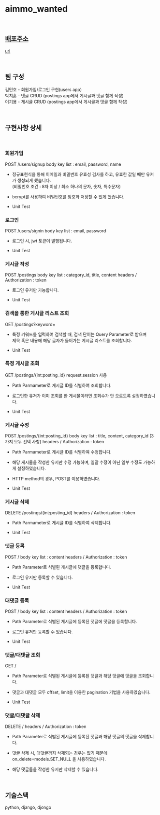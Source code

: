 # aimmo_wanted

<br>

## [배포주소](url)
[url](url)

<br>

## 팀 구성
김민호 - 회원가입/로그인 구현(users app)<br>
박치훈 - 댓글 CRUD   (postings app에서 게시글과 댓글 함께 작성) <br>
이기용 - 게시글 CRUD (postings app에서 게시글과 댓글 함께 작성)

<br>

## 구현사항 상세

<br>

### 회원가입

POST /users/signup
body key list : email, password, name

- 정규표현식을 통해 이메일과 비밀번호 유효성 검사를 하고, 유효한 값일 때만 유저가 생성되게 했습니다.<br>
  (비밀번호 조건 : 8자 이상 / 최소 하나의 문자, 숫자, 특수문자)

- bcrypt를 사용하여 비밀번호를 암호화 저장할 수 있게 했습니다.

- Unit Test

### 로그인 

POST /users/signin
body key list : email, password

- 로그인 시, jwt 토큰이 발행됩니다.

- Unit Test

### 게시글 작성

POST /postings
body key list : category_id, title, content
headers / Authorization : token

- 로그인 유저만 가능합니다.

- Unit Test

### 검색을 통한 게시글 리스트 조회

GET /postings?keyword=

- 특정 키워드를 입력하여 검색할 때, 검색 단어는 Query Parameter로 받으며 <br> 제목 혹은 내용에 해당 글자가 들어가는 게시글 리스트를 조회합니다.

- Unit Test

### 특정 게시글 조회

GET /postings/{int:posting_id}
request.session 사용

- Path Parmameter로 게시글 ID를 식별하여 조회합니다.

- 로그인한 유저가 이미 조회를 한 게시물이라면 조회수가 안 오르도록 설정하였습니다.

- Unit Test


### 게시글 수정

POST /postings/{int:posting_id}
body key list : title, content, category_id (3가지 모두 선택 사항)
headers / Authorization : token

- Path Parmameter로 게시글 ID를 식별하여 수정합니다.

- 해당 게시물을 작성한 유저만 수정 가능하며, 일괄 수정이 아닌 일부 수정도 가능하게 설정하였습니다.

- HTTP method의 경우, POST를 이용하였습니다.

- Unit Test

### 게시글 삭제
DELETE /postings/{int:posting_id}
headers / Authorization : token

- Path Parmameter로 게시글 ID를 식별하여 삭제합니다.

- Unit Test

### 댓글 등록

POST /
body key list : content
headers / Authorization : token

- Path Parameter로 식별된 게시글에 댓글을 등록합니다.

- 로그인 유저만 등록할 수 있습니다.

- Unit Test

### 대댓글 등록

POST /
body key list : content
headers / Authorization : token

- Path Parameter로 식별된 게시글에 등록된 댓글에 댓글을 등록합니다.

- 로그인 유저만 등록할 수 있습니다.

- Unit Test

### 댓글/대댓글 조회

GET /

- Path Parameter로 식별된 게시글에 등록된 댓글과 해당 댓글에 댓글을 조회합니다.

- 댓글과 대댓글 모두 offset, limit을 이용한 pagination 기법을 사용하였습니다.

- Unit Test

### 댓글/대댓글 삭제

DELETE /
headers / Authorization : token

- Path Parameter로 식별된 게시글에 등록된 댓글과 해당 댓글의 댓글을 삭제합니다.

- 댓글 삭제 시, 대댓글까지 삭제되는 경우는 없기 때문에 on_delete=models.SET_NULL 을 사용하였습니다.

- 해당 댓글들을 작성한 유저만 삭제할 수 있습니다.

<br>

## 기술스택

python, django, djongo
